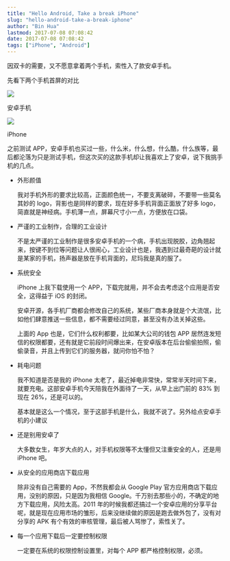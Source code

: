 ```yaml
---
title: "Hello Android, Take a break iPhone"
slug: "hello-android-take-a-break-iphone"
author: "Bin Hua"
lastmod: 2017-07-08 07:08:42
date: 2017-07-08 07:08:42
tags: ["iPhone", "Android"]
---
```


因双卡的需要，又不愿意拿着两个手机，索性入了款安卓手机。

先看下两个手机首屏的对比

![](https://storage.tourcoder.com/tcblog/iphoneandroid_01.png)

安卓手机

![](https://storage.tourcoder.com/tcblog/iphoneandroid_02.PNG)

iPhone

之前测试 APP，安卓手机也买过一些，什么米，什么想，什么酷，什么族等，最后都沦落为只是测试手机，但这次买的这款手机却让我喜欢上了安卓，说下我挑手机的几点。

- 外形颜值

    我对手机外形的要求比较高，正面颜色统一，不要支离破碎，不要带一些莫名其妙的 logo，背影也是同样的要求，现在好多手机背面正面放了好多 logo，简直就是神经病。手机薄一点，屏幕尺寸小一点，方便放在口袋。

- 严谨的工业制作，合理的工业设计

    不是太严谨的工业制作是很多安卓手机的一个病，手机出现脱胶，边角翘起来，按键不到位等问题让人很闹心，工业设计也是，我遇到过最奇葩的设计就是某家的手机，扬声器是放在手机背面的，尼玛我是真的服了。

- 系统安全

    iPhone 上我下载使用一个 APP，下载完就用，并不会去考虑这个应用是否安全，这得益于 iOS 的封闭。

    安卓开源，各手机厂商都会修改自己的系统，某些厂商本身就是个大流氓，比如他们肆意推送一些信息，都不需要经过同意，甚至没有办法关掉这些。

    上面的 App 也是，它们什么权利都要，比如某大公司的钱包 APP 居然连发短信的权限都要，还有就是它前段时间爆出来，在安卓版本在后台偷偷拍照，偷偷录音，并且上传到它们的服务器，就问你怕不怕？

- 耗电问题

    我不知道是否是我的 iPhone 太老了，最近掉电非常快，常常半天时间下来，就要充电。这部安卓手机今天陪我在外面待了一天，从早上出门前的 83% 到现在 26%，还是可以的。

    基本就是这么一个情况，至于这部手机是什么，我就不说了。另外给点安卓手机的小建议

- 还是别用安卓了

    大多数女生，年岁大点的人，对手机权限等不太懂但又注重安全的人，还是用 iPhone 吧。

- 从安全的应用商店下载应用

    除非没有自己需要的 App，不然我都会从 Google Play 官方应用商店下载应用，没别的原因，只是因为我相信 Google。千万别去那些小的，不确定的地方下载应用，风险太高。2011 年的时候我都还搞过一个安卓应用的分享平台呢，就是现在应用市场的雏形，后来没继续做的原因是跑去做外包了，没有对分享的 APK 有个有效的审核管理，最后被人骂惨了，索性关了。

- 每一个应用下载后一定要控制权限

    一定要在系统的权限控制设置里，对每个 APP 都严格控制权限，必须。